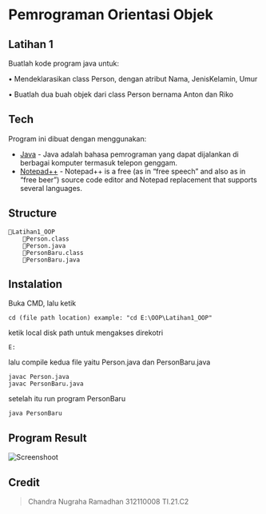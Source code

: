 # Pemrograman Orientasi Objek
## Latihan 1
Buatlah kode program java untuk:

• Mendeklarasikan class Person, dengan atribut Nama,
JenisKelamin, Umur

• Buatlah dua buah objek dari class Person bernama Anton
dan Riko

## Tech
Program ini dibuat dengan menggunakan:
- [Java](https://www.java.com/) - Java adalah bahasa pemrograman yang dapat dijalankan di berbagai komputer termasuk telepon genggam.
- [Notepad++](https://notepad-plus-plus.org/) - Notepad++ is a free (as in “free speech” and also as in “free beer”) source code editor and Notepad replacement that supports several languages.

## Structure
```
📁Latihan1_OOP
    📄Person.class
    📄Person.java
    📄PersonBaru.class
    📄PersonBaru.java
```

## Instalation
Buka CMD, lalu ketik
```
cd (file path location) example: "cd E:\OOP\Latihan1_OOP"
```
ketik local disk path untuk mengakses direkotri
```
E:
```
lalu compile kedua file yaitu Person.java dan PersonBaru.java
```
javac Person.java
javac PersonBaru.java
```
setelah itu run program PersonBaru
```
java PersonBaru
```

## Program Result
![Screenshoot](https://user-images.githubusercontent.com/116129101/196578696-d60a0ccf-85d7-464c-a430-5c6886c46970.png)


## Credit
> Chandra Nugraha Ramadhan
> 312110008
> TI.21.C2

